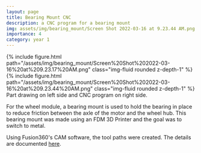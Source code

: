 ```yaml
---
layout: page
title: Bearing Mount CNC
description: a CNC program for a bearing mount
img: assets/img/bearing_mount/Screen Shot 2022-03-16 at 9.23.44 AM.png
importance: 4
category: year 1
---
```


<div class="row">
    <div class="col-sm mt-3 mt-md-0">
        {% include figure.html path="/assets/img/bearing_mount/Screen%20Shot%202022-03-16%20at%209.23.17%20AM.png" class="img-fluid rounded z-depth-1" %}
    </div>
    <div class="col-sm mt-3 mt-md-0">
        {% include figure.html path="/assets/img/bearing_mount/Screen%20Shot%202022-03-16%20at%209.23.44%20AM.png" class="img-fluid rounded z-depth-1" %}
    </div>
</div>
<div class="caption">
    Part drawing on left side and CNC program on right side.
</div>

For the wheel module, a bearing mount is used to hold the bearing in
place to reduce friction between the axle of the motor and the wheel
hub. This bearing mount was made using an FDM 3D Printer and the goal
was to switch to metal.

Using Fusion360's CAM software, the tool paths were created. The details
are documented <a href="https://docs.google.com/document/d/1gZn579FIWlVwzZdwGVc9sX75od7d7MJgE7MT9CZnqaI/edit">here</a>.